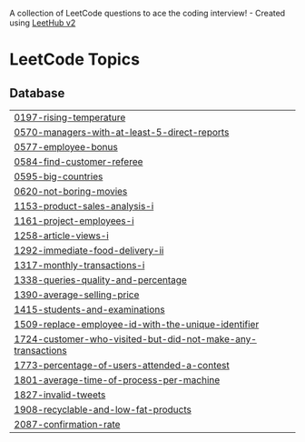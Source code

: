 A collection of LeetCode questions to ace the coding interview! - Created using [LeetHub v2](https://github.com/arunbhardwaj/LeetHub-2.0)
<!---LeetCode Topics Start-->
# LeetCode Topics
## Database
|  |
| ------- |
| [0197-rising-temperature](https://github.com/Vamsi-krishna67/LeetCode/tree/master/0197-rising-temperature) |
| [0570-managers-with-at-least-5-direct-reports](https://github.com/Vamsi-krishna67/LeetCode/tree/master/0570-managers-with-at-least-5-direct-reports) |
| [0577-employee-bonus](https://github.com/Vamsi-krishna67/LeetCode/tree/master/0577-employee-bonus) |
| [0584-find-customer-referee](https://github.com/Vamsi-krishna67/LeetCode/tree/master/0584-find-customer-referee) |
| [0595-big-countries](https://github.com/Vamsi-krishna67/LeetCode/tree/master/0595-big-countries) |
| [0620-not-boring-movies](https://github.com/Vamsi-krishna67/LeetCode/tree/master/0620-not-boring-movies) |
| [1153-product-sales-analysis-i](https://github.com/Vamsi-krishna67/LeetCode/tree/master/1153-product-sales-analysis-i) |
| [1161-project-employees-i](https://github.com/Vamsi-krishna67/LeetCode/tree/master/1161-project-employees-i) |
| [1258-article-views-i](https://github.com/Vamsi-krishna67/LeetCode/tree/master/1258-article-views-i) |
| [1292-immediate-food-delivery-ii](https://github.com/Vamsi-krishna67/LeetCode/tree/master/1292-immediate-food-delivery-ii) |
| [1317-monthly-transactions-i](https://github.com/Vamsi-krishna67/LeetCode/tree/master/1317-monthly-transactions-i) |
| [1338-queries-quality-and-percentage](https://github.com/Vamsi-krishna67/LeetCode/tree/master/1338-queries-quality-and-percentage) |
| [1390-average-selling-price](https://github.com/Vamsi-krishna67/LeetCode/tree/master/1390-average-selling-price) |
| [1415-students-and-examinations](https://github.com/Vamsi-krishna67/LeetCode/tree/master/1415-students-and-examinations) |
| [1509-replace-employee-id-with-the-unique-identifier](https://github.com/Vamsi-krishna67/LeetCode/tree/master/1509-replace-employee-id-with-the-unique-identifier) |
| [1724-customer-who-visited-but-did-not-make-any-transactions](https://github.com/Vamsi-krishna67/LeetCode/tree/master/1724-customer-who-visited-but-did-not-make-any-transactions) |
| [1773-percentage-of-users-attended-a-contest](https://github.com/Vamsi-krishna67/LeetCode/tree/master/1773-percentage-of-users-attended-a-contest) |
| [1801-average-time-of-process-per-machine](https://github.com/Vamsi-krishna67/LeetCode/tree/master/1801-average-time-of-process-per-machine) |
| [1827-invalid-tweets](https://github.com/Vamsi-krishna67/LeetCode/tree/master/1827-invalid-tweets) |
| [1908-recyclable-and-low-fat-products](https://github.com/Vamsi-krishna67/LeetCode/tree/master/1908-recyclable-and-low-fat-products) |
| [2087-confirmation-rate](https://github.com/Vamsi-krishna67/LeetCode/tree/master/2087-confirmation-rate) |
<!---LeetCode Topics End-->